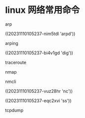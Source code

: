# linux 网络常用命令

arp

((20231110105237-nim5tdl 'arpd'))

arping

((20231110105237-bi4v1gd 'dig'))

traceroute

nmap

nmcli

((20231110105237-vuz28hr 'nc'))

((20231110105237-eqc2xvi 'ss'))

tcpdump

‍

